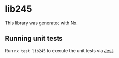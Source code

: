 # lib245

This library was generated with [Nx](https://nx.dev).


## Running unit tests

Run `nx test lib245` to execute the unit tests via [Jest](https://jestjs.io).


